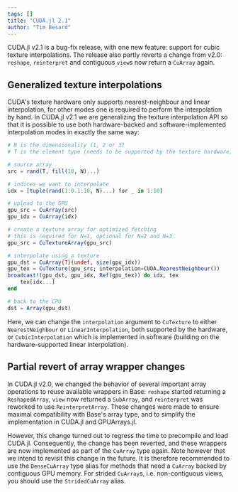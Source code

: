 ```yaml
---
tags: []
title: "CUDA.jl 2.1"
author: "Tim Besard"
---
```


CUDA.jl v2.1 is a bug-fix release, with one new feature: support for cubic texture
interpolations. The release also partly reverts a change from v2.0: `reshape`, `reinterpret`
and contiguous `view`s now return a `CuArray` again.

<!--more-->

## Generalized texture interpolations

CUDA's texture hardware only supports nearest-neighbour and linear interpolation, for other
modes one is required to perform the interpolation by hand. In CUDA.jl v2.1 we are
generalizing the texture interpolation API so that it is possible to use both
hardware-backed and software-implemented interpolation modes in exactly the same way:

```julia
# N is the dimensionality (1, 2 or 3)
# T is the element type (needs to be supported by the texture hardware)

# source array
src = rand(T, fill(10, N)...)

# indices we want to interpolate
idx = [tuple(rand(1:0.1:10, N)...) for _ in 1:10]

# upload to the GPU
gpu_src = CuArray(src)
gpu_idx = CuArray(idx)

# create a texture array for optimized fetching
# this is required for N=1, optional for N=2 and N=3
gpu_src = CuTextureArray(gpu_src)

# interpolate using a texture
gpu_dst = CuArray{T}(undef, size(gpu_idx))
gpu_tex = CuTexture(gpu_src; interpolation=CUDA.NearestNeighbour())
broadcast!(gpu_dst, gpu_idx, Ref(gpu_tex)) do idx, tex
    tex[idx...]
end

# back to the CPU
dst = Array(gpu_dst)
```

Here, we can change the `interpolation` argument to `CuTexture` to either `NearestNeighbour`
or `LinearInterpolation`, both supported by the hardware, or `CubicInterpolation` which is
implemented in software (building on the hardware-supported linear interpolation).


## Partial revert of array wrapper changes

In CUDA.jl v2.0, we changed the behavior of several important array operations to reuse
available wrappers in Base: `reshape` started returning a `ReshapedArray`, `view` now
returned a `SubArray`, and `reinterpret` was reworked to use `ReinterpretArray`. These
changes were made to ensure maximal compatibility with Base's array type, and to simplify
the implementation in CUDA.jl and GPUArrays.jl.

However, this change turned out to regress the time to precompile and load CUDA.jl.
Consequently, the change has been reverted, and these wrappers are now implemented as part
of the `CuArray` type again. Note however that we intend to revisit this change in the
future. It is therefore recommended to use the `DenseCuArray` type alias for methods that
need a `CuArray` backed by contiguous GPU memory. For strided `CuArray`s, i.e.
non-contiguous views, you should use the `StridedCuArray` alias.
